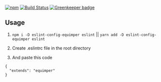 [![npm](https://img.shields.io/npm/dm/localeval.svg)](https://www.npmjs.com/package/eslint-config-equimper)
[![Build Status](https://travis-ci.org/EQuimper/eslint-config-equimper.svg?branch=master)](https://travis-ci.org/EQuimper/eslint-config-equimper)
[![Greenkeeper badge](https://badges.greenkeeper.io/EQuimper/eslint-config-equimper.svg)](https://greenkeeper.io/)

## Usage

1. `npm i -D eslint-config-equimper eslint` || `yarn add -D eslint-config-equimper eslint`

2. Create .eslintrc file in the root directory

3. And paste this code

```
{
  "extends": "equimper"
}
```
